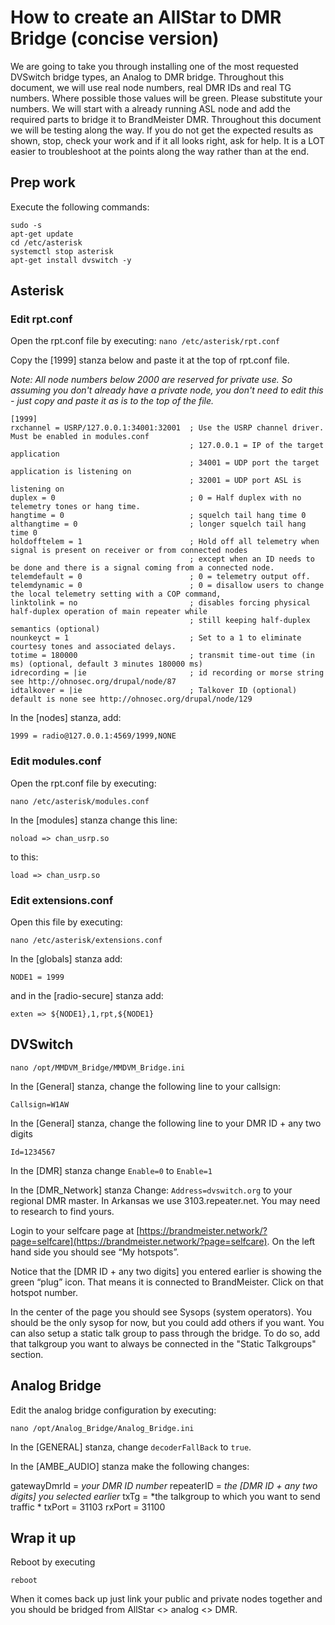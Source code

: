 

# How to create an AllStar to DMR Bridge (concise version)

We are going to take you through installing one of the most requested DVSwitch bridge types, an Analog to DMR bridge. Throughout this document, we will use real node numbers, real DMR IDs and real TG numbers. Where possible those values will be green. Please substitute your numbers. We will start with a already running ASL node and add the required parts to bridge it to BrandMeister DMR. Throughout this document we will be testing along the way. If you do not get the expected results as shown, stop, check your work and if it all looks right, ask for help. It is a LOT easier to troubleshoot at the points along the way rather than at the end. 

## Prep work
Execute the following commands:

    sudo -s  
    apt-get update
    cd /etc/asterisk 
    systemctl stop asterisk
    apt-get install dvswitch -y

## Asterisk

### Edit rpt.conf
Open the rpt.conf file by executing:
`nano /etc/asterisk/rpt.conf`

Copy the [1999] stanza below and paste it at the top of rpt.conf file. 

*Note: All node numbers below 2000 are reserved for private use. So assuming you don't already have a private node, you don't need to edit this - just copy and paste it as is to the top of the file.*

    [1999]
    rxchannel = USRP/127.0.0.1:34001:32001 	; Use the USRP channel driver. Must be enabled in modules.conf
											; 127.0.0.1 = IP of the target application
											; 34001 = UDP port the target application is listening on
											; 32001 = UDP port ASL is listening on
    duplex = 0 								; 0 = Half duplex with no telemetry tones or hang time.
    hangtime = 0 							; squelch tail hang time 0
    althangtime = 0 						; longer squelch tail hang time 0
    holdofftelem = 1 						; Hold off all telemetry when signal is present on receiver or from connected nodes
										    ; except when an ID needs to be done and there is a signal coming from a connected node.
    telemdefault = 0 						; 0 = telemetry output off.
    telemdynamic = 0 						; 0 = disallow users to change the local telemetry setting with a COP command,
    linktolink = no 						; disables forcing physical half-duplex operation of main repeater while
										    ; still keeping half-duplex semantics (optional)
    nounkeyct = 1 							; Set to a 1 to eliminate courtesy tones and associated delays.
    totime = 180000 						; transmit time-out time (in ms) (optional, default 3 minutes 180000 ms)
    idrecording = |ie 						; id recording or morse string see http://ohnosec.org/drupal/node/87
    idtalkover = |ie 						; Talkover ID (optional) default is none see http://ohnosec.org/drupal/node/129

In the [nodes] stanza, add: 

    1999 = radio@127.0.0.1:4569/1999,NONE 

### Edit modules.conf
Open the rpt.conf file by executing:

    nano /etc/asterisk/modules.conf 

In the [modules] stanza change this line: 

    noload => chan_usrp.so 

to this: 

    load => chan_usrp.so 

### Edit extensions.conf
Open this file by executing:

    nano /etc/asterisk/extensions.conf 

In the [globals] stanza add: 

    NODE1 = 1999 

and in the [radio-secure] stanza add: 

    exten => ${NODE1},1,rpt,${NODE1}

## DVSwitch

    nano /opt/MMDVM_Bridge/MMDVM_Bridge.ini 

In the [General] stanza, change the following line to your callsign: 

    Callsign=W1AW 

In the [General] stanza, change the following line to your DMR ID + any two digits

    Id=1234567

In the [DMR] stanza change `Enable=0` to `Enable=1`

In the [DMR_Network] stanza Change: `Address=dvswitch.org` to your regional DMR master.  In Arkansas we use 3103.repeater.net.  You may need to research to find yours.

Login to your selfcare page at [https://brandmeister.network/?page=selfcare](https://brandmeister.network/?page=selfcare). On the left hand side you should see “My hotspots”.

Notice that the [DMR ID + any two digits] you entered earlier is showing the green “plug” icon. That means it is connected to BrandMeister. Click on that hotspot number. 

In the center of the page you should see Sysops (system operators). You should be the only sysop for now, but you could add others if you want.  You can also setup a static talk group to pass through the bridge. To do so, add that talkgroup you want to always be connected in the "Static Talkgroups" section.

## Analog Bridge
Edit the analog bridge configuration by executing: 

    nano /opt/Analog_Bridge/Analog_Bridge.ini

In the [GENERAL] stanza, change `decoderFallBack` to `true`.

In the [AMBE_AUDIO] stanza make the following changes: 

gatewayDmrId = *your DMR ID number* 
repeaterID = *the [DMR ID + any two digits] you selected earlier*
txTg = *the talkgroup to which you want to send traffic * 
txPort = 31103 
rxPort = 31100

## Wrap it up
Reboot by executing

    reboot

When it comes back up just link your public and private nodes together and you should be bridged from AllStar <> analog <> DMR.
